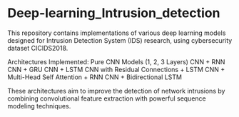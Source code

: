 # Deep-learning_Intrusion_detection

This repository contains implementations of various deep learning models designed for Intrusion Detection System (IDS) research, using cybersecurity dataset CICIDS2018.

Architectures Implemented:
Pure CNN Models (1, 2, 3 Layers)
CNN + RNN
CNN + GRU
CNN + LSTM
CNN with Residual Connections + LSTM
CNN + Multi-Head Self Attention + RNN
CNN + Bidirectional LSTM

These architectures aim to improve the detection of network intrusions by combining convolutional feature extraction with powerful sequence modeling techniques.
